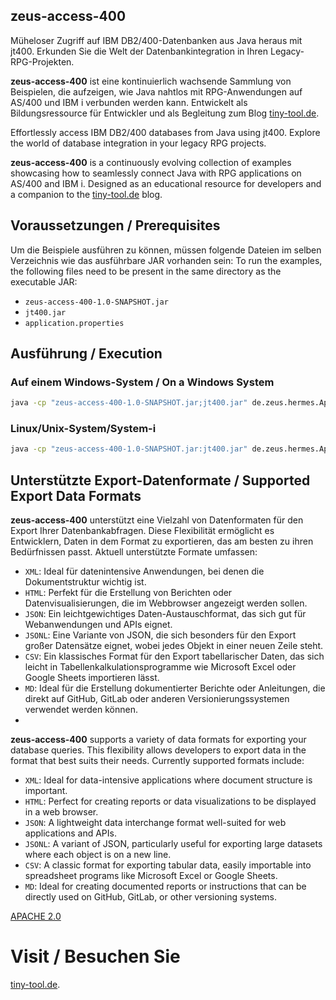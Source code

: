 ## zeus-access-400

Müheloser Zugriff auf IBM DB2/400-Datenbanken aus Java heraus mit jt400. Erkunden Sie die Welt der Datenbankintegration in Ihren Legacy-RPG-Projekten.

**zeus-access-400** ist eine kontinuierlich wachsende Sammlung von Beispielen, die aufzeigen, wie Java nahtlos mit RPG-Anwendungen auf AS/400 und IBM i verbunden werden kann. Entwickelt als Bildungsressource für Entwickler und als Begleitung zum Blog [tiny-tool.de](https://tiny-tool.de/).

Effortlessly access IBM DB2/400 databases from Java using jt400. Explore the world of database integration in your legacy RPG projects.

**zeus-access-400** is a continuously evolving collection of examples showcasing how to seamlessly connect Java with RPG applications on AS/400 and IBM i. Designed as an educational resource for developers and a companion to the [tiny-tool.de](https://tiny-tool.de/) blog.

## Voraussetzungen / Prerequisites

Um die Beispiele ausführen zu können, müssen folgende Dateien im selben Verzeichnis wie das ausführbare JAR vorhanden sein:
To run the examples, the following files need to be present in the same directory as the executable JAR:

- `zeus-access-400-1.0-SNAPSHOT.jar`
- `jt400.jar`
- `application.properties`

## Ausführung / Execution

### Auf einem Windows-System / On a Windows System

```cmd
java -cp "zeus-access-400-1.0-SNAPSHOT.jar;jt400.jar" de.zeus.hermes.AppInitializer application.properties
```
### Linux/Unix-System/System-i 

```cmd
java -cp "zeus-access-400-1.0-SNAPSHOT.jar:jt400.jar" de.zeus.hermes.AppInitializer application.properties
```

## Unterstützte Export-Datenformate / Supported Export Data Formats

**zeus-access-400** unterstützt eine Vielzahl von Datenformaten für den Export Ihrer Datenbankabfragen. Diese Flexibilität ermöglicht es Entwicklern, Daten in dem Format zu exportieren, das am besten zu ihren Bedürfnissen passt. Aktuell unterstützte Formate umfassen:

- `XML`: Ideal für datenintensive Anwendungen, bei denen die Dokumentstruktur wichtig ist.
- `HTML`: Perfekt für die Erstellung von Berichten oder Datenvisualisierungen, die im Webbrowser angezeigt werden sollen.
- `JSON`: Ein leichtgewichtiges Daten-Austauschformat, das sich gut für Webanwendungen und APIs eignet.
- `JSONL`: Eine Variante von JSON, die sich besonders für den Export großer Datensätze eignet, wobei jedes Objekt in einer neuen Zeile steht.
- `CSV`: Ein klassisches Format für den Export tabellarischer Daten, das sich leicht in Tabellenkalkulationsprogramme wie Microsoft Excel oder Google Sheets importieren lässt.
- `MD`: Ideal für die Erstellung dokumentierter Berichte oder Anleitungen, die direkt auf GitHub, GitLab oder anderen Versionierungssystemen verwendet werden können.
- 
**zeus-access-400** supports a variety of data formats for exporting your database queries. This flexibility allows developers to export data in the format that best suits their needs. Currently supported formats include:

- `XML`: Ideal for data-intensive applications where document structure is important.
- `HTML`: Perfect for creating reports or data visualizations to be displayed in a web browser.
- `JSON`: A lightweight data interchange format well-suited for web applications and APIs.
- `JSONL`: A variant of JSON, particularly useful for exporting large datasets where each object is on a new line.
- `CSV`: A classic format for exporting tabular data, easily importable into spreadsheet programs like Microsoft Excel or Google Sheets.
- `MD`: Ideal for creating documented reports or instructions that can be directly used on GitHub, GitLab, or other versioning systems.


[APACHE 2.0](LICENSE)

# Visit / Besuchen Sie
[tiny-tool.de](https://tiny-tool.de/).
